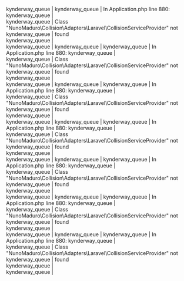 kynderway_queue  | 
kynderway_queue  | In Application.php line 880:
kynderway_queue  |                                                                                
kynderway_queue  |   Class "NunoMaduro\Collision\Adapters\Laravel\CollisionServiceProvider" not   
kynderway_queue  |   found                                                                        
kynderway_queue  |                                                                                
kynderway_queue  | 
kynderway_queue  | 
kynderway_queue  | In Application.php line 880:
kynderway_queue  |                                                                                
kynderway_queue  |   Class "NunoMaduro\Collision\Adapters\Laravel\CollisionServiceProvider" not   
kynderway_queue  |   found                                                                        
kynderway_queue  |                                                                                
kynderway_queue  | 
kynderway_queue  | 
kynderway_queue  | In Application.php line 880:
kynderway_queue  |                                                                                
kynderway_queue  |   Class "NunoMaduro\Collision\Adapters\Laravel\CollisionServiceProvider" not   
kynderway_queue  |   found                                                                        
kynderway_queue  |                                                                                
kynderway_queue  | 
kynderway_queue  | 
kynderway_queue  | In Application.php line 880:
kynderway_queue  |                                                                                
kynderway_queue  |   Class "NunoMaduro\Collision\Adapters\Laravel\CollisionServiceProvider" not   
kynderway_queue  |   found                                                                        
kynderway_queue  |                                                                                
kynderway_queue  | 
kynderway_queue  | 
kynderway_queue  | In Application.php line 880:
kynderway_queue  |                                                                                
kynderway_queue  |   Class "NunoMaduro\Collision\Adapters\Laravel\CollisionServiceProvider" not   
kynderway_queue  |   found                                                                        
kynderway_queue  |                                                                                
kynderway_queue  | 
kynderway_queue  | 
kynderway_queue  | In Application.php line 880:
kynderway_queue  |                                                                                
kynderway_queue  |   Class "NunoMaduro\Collision\Adapters\Laravel\CollisionServiceProvider" not   
kynderway_queue  |   found                                                                        
kynderway_queue  |                                                                                
kynderway_queue  | 
kynderway_queue  | 
kynderway_queue  | In Application.php line 880:
kynderway_queue  |                                                                                
kynderway_queue  |   Class "NunoMaduro\Collision\Adapters\Laravel\CollisionServiceProvider" not   
kynderway_queue  |   found                                                                        
kynderway_queue  |                                                                                
kynderway_queue  | 
